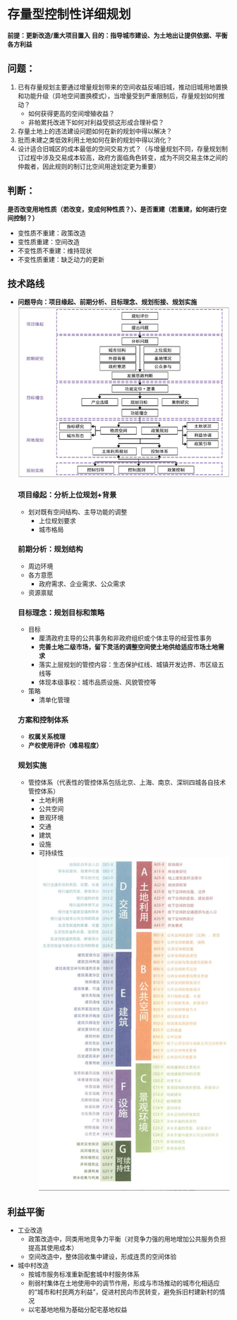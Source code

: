 # 存量型控制性详细规划
**前提：更新改造/重大项目置入**
**目的：指导城市建设、为土地出让提供依据、平衡各方利益**



## 问题：
1. 已有存量规划主要通过增量规划带来的空间收益反哺旧城，推动旧城用地置换和功能升级（异地空间置换模式），当增量受到严重限制后，存量规划如何推动？
   - 如何获得更高的空间增殖收益？
   - 非帕累托改进下如何对利益受损这形成合理补偿？
2. 存量土地上的违法建设问题如何在新的规划中得以解决？
3. 批而未建之类低效利用土地如何在新的规划中得以消化？
4. 设计适合旧城区的成本最低的空间交易方式？（与增量规划不同，存量规划制订过程中涉及交易成本较高，政府方面临角色转变，成为不同交易主体之间的仲裁者，因此规则的制订比空间用途划定更为重要）


## 判断：
**是否改变用地性质（若改变，变成何种性质？）、是否重建（若重建，如何进行空间控制？）**
- 变性质不重建：政策改造
- 变性质重建：空间改造
- 不变性质不重建：维持现状
- 不变性质重建：缺乏动力的更新

## 技术路线
- **问题导向：项目缘起、前期分析、目标理念、规划衔接、规划实施**
  ![存量型控规技术路线图](./pic/1-1.jpg)
  ### 项目缘起：分析上位规划+背景
    - 划对既有空间结构、主导功能的调整
      - 上位规划要求
      - 城市格局
  ### 前期分析：规划结构
    - 周边环境
    - 各方意愿
      - 政府需求、企业需求、公众需求
    - 资源禀赋
  ### 目标理念：规划目标和策略
    - 目标
      - 厘清政府主导的公共事务和非政府组织或个体主导的经营性事务
      - **完善土地二级市场，留下灵活的调整空间使土地供给适应市场土地需求**
      - 落实上层规划的管控内容：生态保护红线、城镇开发边界、市区级五线等
      - 体现本级事权：城市品质设施、风貌管控等
    - 策略
      - 清单化管理
  ### 方案和控制体系
    - **权属关系梳理**
    - **产权使用评价（难易程度）**
  ### 规划实施
    - 管控体系（代表性的管控体系包括北京、上海、南京、深圳四城各自技术管控体系）
      - 土地利用
      - 公共空间
      - 景观环境
      - 交通
      - 建筑
      - 设施
      - 可持续性
    ![管控要素图](./pic/2-1.jpg)

## 利益平衡
- 工业改造
  - 政策改造中，同类用地竞争力平衡（对竞争力强的用地增加公共服务负担提高其使用成本）
  - 空间改造中，整体回收集中建设，形成连贯的空间体验
- 城中村改造
  - 按城市服务标准重新配套城中村服务体系
  - 削弱村集体在土地使用中的调节作用，形成与市场推动的城市化相适应的“城市和村民两方利益”，促进村民向市民转变，避免拆旧村建新村的情况
  - 以宅基地地租为基础分配宅基地权益
